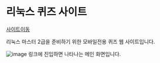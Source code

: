 # 리눅스 퀴즈 사이트  
[사이트이동](https://jocular-nougat-e60b0a.netlify.app)  
  
리눅스 마스터 2급을 준비하기 위한 모바일전용 퀴즈 웹 사이트입니다.  

![image](https://github.com/DaYoung-woo/linux-quiz/assets/131967254/fbe28f19-bbb5-4ebc-b550-951ce60c294e)
링크에 진입하면 나타나는 메인 화면입니다.
